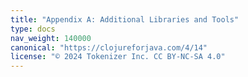 ```yaml
---
title: "Appendix A: Additional Libraries and Tools"
type: docs
nav_weight: 140000
canonical: "https://clojureforjava.com/4/14"
license: "© 2024 Tokenizer Inc. CC BY-NC-SA 4.0"
---
```

